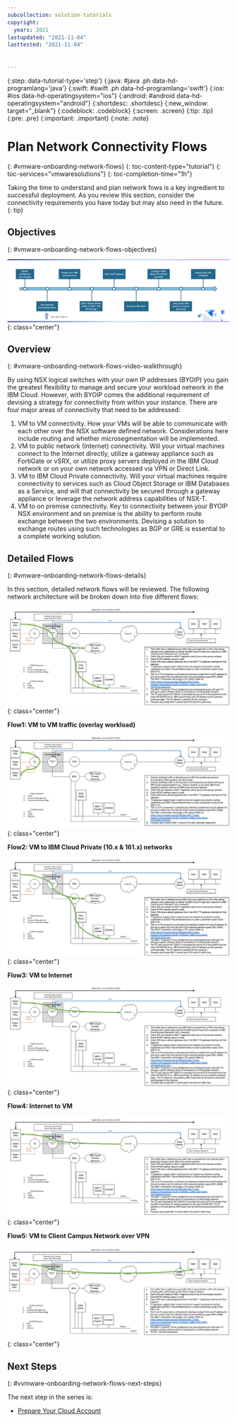 ```yaml
---
subcollection: solution-tutorials
copyright:
  years: 2021
lastupdated: "2021-11-04"
lasttested: "2021-11-04"


---
```


{:step: data-tutorial-type='step'}
{:java: #java .ph data-hd-programlang='java'}
{:swift: #swift .ph data-hd-programlang='swift'}
{:ios: #ios data-hd-operatingsystem="ios"}
{:android: #android data-hd-operatingsystem="android"}
{:shortdesc: .shortdesc}
{:new_window: target="_blank"}
{:codeblock: .codeblock}
{:screen: .screen}
{:tip: .tip}
{:pre: .pre}
{:important: .important}
{:note: .note}

# Plan Network Connectivity Flows
{: #vmware-onboarding-network-flows}
{: toc-content-type="tutorial"}
{: toc-services="vmwaresolutions"}
{: toc-completion-time="1h"}

<!--##istutorial#-->
Taking the time to understand and plan network fows is a key ingredient to successful deployment. As you review this section, consider the connectivity requirements you have today but may also need in the future.
{: tip}




## Objectives
{: #vmware-onboarding-network-flows-objectives}



![Architecture](images/solution-vmware-onboarding-hidden/network-flows/journey-map.png){: class="center"}



## Overview
{: #vmware-onboarding-network-flows-video-walkthrough}

By using NSX logical switches with your own IP addresses (BYOIP) you gain the greatest flexibility to manage and secure your workload network in the IBM Cloud. However, with BYOIP comes the additional requirement of devising a strategy for connectivity from within your instance. There are four major areas of connectivity that need to be addressed:

1. VM to VM connectivity. How your VMs will be able to communicate with each other over the NSX software defined network. Considerations here include routing and whether microsegmentation will be implemented.
2. VM to public network (Internet) connectivity. Will your virtual machines connect to the Internet directly, utilize a gateway appliance such as FortiGate or vSRX, or utilize proxy servers deployed in the IBM Cloud network or on your own network accessed via VPN or Direct Link.
3. VM to IBM Cloud Private connectivity. Will your virtual machines require connectivity to services such as Cloud Object Storage or IBM Databases as a Service, and will that connectivity be secured through a gateway appliance or leverage the network address capabilities of NSX-T.
4. VM to on premise connectivity. Key to connectivity between your BYOIP NSX environment and on premise is the ability to perform route exchange between the two environments. Devising a solution to exchange routes using such technologies as BGP or GRE is essential to a complete working solution.



## Detailed Flows
{: #vmware-onboarding-network-flows-details}



In this section, detailed network flows will be reviewed. The following network architecture will be broken down into five different flows:

![Architecture](images/solution-vmware-onboarding-hidden/network-flows/flow3.png){: class="center"}



**Flow1: VM to VM traffic (overlay workload)**

![Architecture](images/solution-vmware-onboarding-hidden/network-flows/flow2.png){: class="center"}



**Flow2: VM to IBM Cloud Private (10.x & 161.x) networks**

![Architecture](images/solution-vmware-onboarding-hidden/network-flows/flow3.png){: class="center"}



**Flow3: VM to Internet**

![Architecture](images/solution-vmware-onboarding-hidden/network-flows/flow4.png){: class="center"}

**Flow4: Internet to VM**

![Architecture](images/solution-vmware-onboarding-hidden/network-flows/flow5.png){: class="center"}

**Flow5: VM to Client Campus Network over VPN**

![Architecture](images/solution-vmware-onboarding-hidden/network-flows/flow6.png){: class="center"}

## Next Steps
{: #vvmware-onboarding-network-flows-next-steps}

The next step in the series is:

* [Prepare Your Cloud Account](/docs/solution-tutorials?topic=solution-tutorials-vmware-onboarding-resource-groups-iam)
